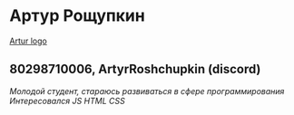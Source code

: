 # Артур Рощупкин
[Artur logo](https://sun9-62.userapi.com/impg/2uaMEzM9c3u5pvPIR1RUnouRamiC66n-0TXS3w/eutgSiKRrFM.jpg?size=1620x2160&quality=95&sign=08f68b2157954e5c1d5fe973a8d910b3&type=album)
## 80298710006, ArtyrRoshchupkin (discord)
*Молодой студент, стараюсь развиваться в сфере программирования*
*Интересовался JS HTML CSS*

